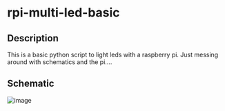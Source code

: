 # rpi-multi-led-basic

## Description
This is a basic python script to light leds with a raspberry pi. Just messing around with schematics and the pi....

## Schematic
![image](https://user-images.githubusercontent.com/71715721/101306048-f02ccf00-3811-11eb-84d3-e359596344cd.png)

